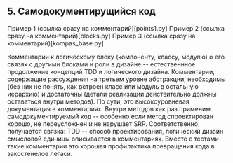 ## 5. Самодокументирущийся код

Пример 1 (ссылка сразу на комментарий)[points1.py]
Пример 2 (ссылка сразу на комментарий)[blocks.py]
Пример 3 (ссылка сразу на комментарий)[kompas_base.py]

Комментарии к логическому блоку (компоненту, классу, модулю) о его связях с другими блоками и роли в дизайне -- естественнное продолжение концепций TDD и логического дизайна.
Комментарии, содержащие рассуждения на третьем уровне абстракции,  необходимы (без них не понять, как встроен класс или модуль в остальную иерархию) и достаточны (детали реализации действительно должны оставаться внутри методов). По сути, это высокоуровневая документация в комментариях. Внутри методов как раз применим самодокументируемый код -- особенно если метод спроектирован хорошо, не переусложнен и не нарушает SRP.
Соответственно, получается связка: TDD -- способ проектирования, логический дизайн смысловой единицы описывается в комментариях.
Вместе с тестами такие комментарии это хорошая профилактика превращения кода в закостенелое легаси.
